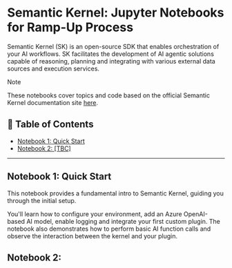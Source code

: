 # Semantic Kernel: Jupyter Notebooks for Ramp-Up Process

Semantic Kernel (SK) is an open-source SDK that enables orchestration of your AI workflows. SK facilitates the development of AI agentic solutions capable of reasoning, planning and integrating with various external data sources and execution services.

> [!Note]
> These notebooks cover topics and code based on the official Semantic Kernel documentation site [here](https://learn.microsoft.com/en-us/semantic-kernel/overview/).

## 📑 Table of Contents
- [Notebook 1: Quick Start](#notebook-1-quick-start)
- [Notebook 2: [TBC]]() 

---
## Notebook 1: Quick Start
This notebook provides a fundamental intro to Semantic Kernel, guiding you through the initial setup.

You'll learn how to configure your environment, add an Azure OpenAI-based AI model, enable logging and integrate your first custom plugin. The notebook also demonstrates how to perform basic AI function calls and observe the interaction between the kernel and your plugin.

## Notebook 2: 
